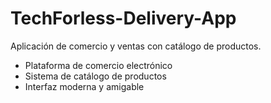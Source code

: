 # TechForless-Delivery-App

Aplicación de comercio y ventas con catálogo de productos.

- Plataforma de comercio electrónico
- Sistema de catálogo de productos
- Interfaz moderna y amigable
